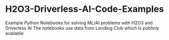 # H2O3-Driverless-AI-Code-Examples
Example Python Notebooks for solving ML/AI problems with H2O3 and Driverless AI 
The notebooks use data from Lending Club which is publicly available
